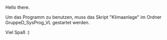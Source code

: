 Hello there.

Um das Programm zu benutzen, muss das Skript "Klimaanlage" im Ordner GruppeD_SysProg_VL gestartet werden.

Viel Spaß :)
